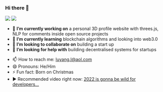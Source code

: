 ### Hi there 👋

[<img src="https://img.shields.io/badge/github-%2312100E.svg?&style=for-the-badge&logo=github&logoColor=white&color=black" />](https://github.com/luyangliuable)
[<img src="https://img.shields.io/badge/linkedin-%230077B5.svg?&style=for-the-badge&logo=linkedin&logoColor=white" />](https://www.linkedin.com/in/luyang-l-33a687256)

<!-- ![Visits Badge](https://badges.pufler.dev/visits/luyangliuablle)  -->

<!-- **luyangliuable/luyangliuable** is a ✨ _special_ ✨ repository because its `README.md` (this file) appears on your GitHub profile. -->

- 🔭 **I’m currently working on** a personal 3D profile website with threes.js, NLP for comments inside open source projects
- 🌱 **I’m currently learning** blockchain algorithms and looking into web3.0
- 👯 **I’m looking to collaborate on** building a start up
- 🤔 **I’m looking for help with** building decentralised systems for startups
<!-- - 💬 Ask me about how  -->
- 📫 How to reach me: luyang.l@aol.com
- 😄 Pronouns: He/Him
- ⚡ Fun fact: Born on Christmas
- ▶ Recommended video right now: [2022 is gonna be wild for developers...]( https://www.youtube.com/watch?v=LOpFYMPXqE4 )


